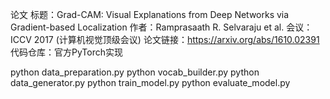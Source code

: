 论文
标题：Grad-CAM: Visual Explanations from Deep Networks via Gradient-based Localization
作者：Ramprasaath R. Selvaraju et al.
会议：ICCV 2017 (计算机视觉顶级会议)
论文链接：https://arxiv.org/abs/1610.02391
代码仓库：官方PyTorch实现


python data_preparation.py
python vocab_builder.py
python data_generator.py
python train_model.py
python evaluate_model.py